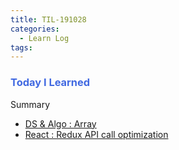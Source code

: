 ```yaml
---
title: TIL-191028
categories:
  - Learn Log
tags:
---
```


### <span style="color:royalblue"> Today I Learned

Summary

- [DS & Algo : Array ](#DS-amp-Algo)
- [React : Redux API call optimization](#React)
